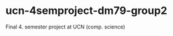 ucn-4semproject-dm79-group2
===========================

Final 4. semester project at UCN (comp. science) 
